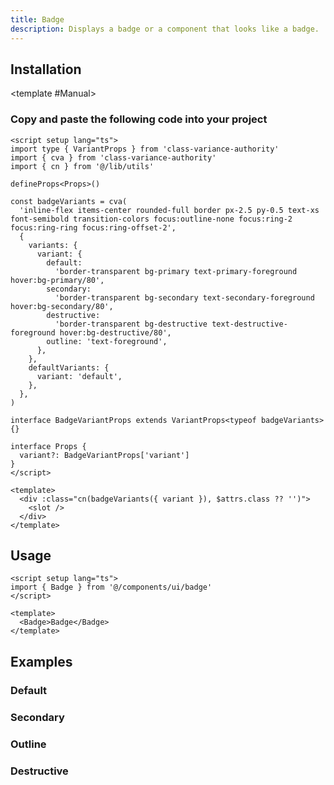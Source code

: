 ```yaml
---
title: Badge
description: Displays a badge or a component that looks like a badge.
---
```


<ComponentPreview name="BadgeDemo"  />

## Installation

<TabPreview name="CLI">
<template #CLI>

```bash
npx shadcn-vue@latest add badge
```
</template>

<template #Manual>

<Steps>

### Copy and paste the following code into your project

```vue
<script setup lang="ts">
import type { VariantProps } from 'class-variance-authority'
import { cva } from 'class-variance-authority'
import { cn } from '@/lib/utils'

defineProps<Props>()

const badgeVariants = cva(
  'inline-flex items-center rounded-full border px-2.5 py-0.5 text-xs font-semibold transition-colors focus:outline-none focus:ring-2 focus:ring-ring focus:ring-offset-2',
  {
    variants: {
      variant: {
        default:
          'border-transparent bg-primary text-primary-foreground hover:bg-primary/80',
        secondary:
          'border-transparent bg-secondary text-secondary-foreground hover:bg-secondary/80',
        destructive:
          'border-transparent bg-destructive text-destructive-foreground hover:bg-destructive/80',
        outline: 'text-foreground',
      },
    },
    defaultVariants: {
      variant: 'default',
    },
  },
)

interface BadgeVariantProps extends VariantProps<typeof badgeVariants> {}

interface Props {
  variant?: BadgeVariantProps['variant']
}
</script>

<template>
  <div :class="cn(badgeVariants({ variant }), $attrs.class ?? '')">
    <slot />
  </div>
</template>
```

</Steps>

</template>
</TabPreview>

## Usage

```vue
<script setup lang="ts">
import { Badge } from '@/components/ui/badge'
</script>

<template>
  <Badge>Badge</Badge>
</template>
```

## Examples

### Default

<ComponentPreview name="BadgeDemo"  />

### Secondary

<ComponentPreview name="BadgeSecondaryDemo" />

### Outline

<ComponentPreview name="BadgeOutlineDemo" />

### Destructive

<ComponentPreview name="BadgeDestructiveDemo" />

